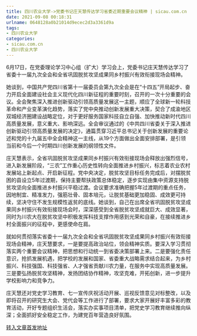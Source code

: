 ```yaml
---
title: 四川农业大学->党委书记庄天慧传达学习省委近期重要会议精神 | sicau.com.cn
date: 2021-09-08 00:18:31
urlname: 0648128a0b21014d9ecec2d3a3361d9a
tags: 
- 四川农业大学
categories:
- sicau.com.cn
- 四川农业大学
---
```

6月17日，在党委理论学习中心组（扩大）学习会上，党委书记庄天慧传达学习了省委十一届九次全会和全省巩固脱贫攻坚成果同乡村振兴有效衔接现场会精神。

她谈到，中国共产党四川省第十一届委员会第九次全会是在“十四五”开局起步、奋力开启全面建设社会主义现代化四川新征程的重要时刻，召开的一次十分重要的会议。全会聚焦深入推进创新驱动引领高质量发展这一主题，顺应了全球新一轮科技革命和产业变革演化趋势，落实了党中央推动创新发展重大决策，契合了成渝地区双城经济圈建设战略定位，对于更好服务国家科技自立自强、加快推动新时代四川高质量发展，意义重大、影响深远。全会审议通过的《中共四川省委关于深入推进创新驱动引领高质量发展的决定》，通篇贯穿习近平总书记关于创新发展的重要论述和党的十九届五中全会精神这一主线，从19个方面做出全面安排部署，是引领当前和今后一个时期四川创新发展的纲领性文件。

庄天慧表示，全省巩固脱贫攻坚成果同乡村振兴有效衔接现场会释放出强烈信号，进入新发展阶段，“三农”工作重心历史性转向全面推进乡村振兴，标志着农业农村发展站上新起点、开启新征程。党中央决定，脱贫攻坚目标任务完成后，对摆脱贫困的县设立5年过渡期，保持主要帮扶政策总体稳定，逐步实现由集中资源支持脱贫攻坚向全面推进乡村振兴平稳过渡。会议要求准确把握5年过渡期的重点任务，因地制宜、精准发力，强筋壮骨、固本培元，让脱贫基础更加稳固、成效更可持续，坚决守住不发生规模性返贫的底线。她谈到，自己在出席全省巩固脱贫攻坚成果同乡村振兴有效衔接现场会时，深深感受到全省脱贫攻坚成就巨大、成效显著，同时为川农大在脱贫攻坚中积极发挥科技支撑作用感到光荣和自豪，在接续推进乡村全面振兴的征程中，更感使命在肩。

就如何贯彻落实省委十一届九次全会和全省巩固脱贫攻坚成果同乡村振兴有效衔接现场会精神，庄天慧要求，一是要提高政治站位，领会精神实质。要深入学习贯彻落实两个重要会议精神，把思想和行动统一到省委决策部署上来。二是要强化责任意识，抢抓发展机遇，把学校的发展和国家、省委重大战略需求结合起来，为乡村振兴、科技强国、科技强省、人才强省贡献川农力量，在服务中实现高质量发展。三是要弘扬脱贫攻坚精神，发扬团结协作精神，攻坚克难，开拓创新，进一步提升学校影响力和竞争力。

庄天慧还对党史学习教育、七一宣传庆祝活动开展、巡视反馈意见对标整改，以及即将召开的研究生大会、党代会等工作进行了部署，要求大家开展好丰富多彩的教育活动，开好专题组织生活会，落实办实事项目清单，把党史学习教育继续推向纵深；全面抓好安全稳定工作，为建党百年营造良好氛围。



[转入文章首发地址](https://news.sicau.edu.cn/info/1135/62905.htm)